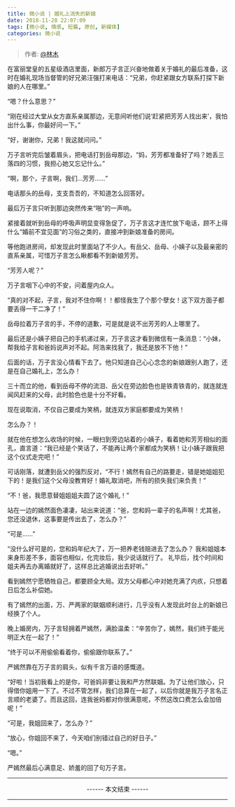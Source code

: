 ```yaml
---
title: 微小说 | 婚礼上消失的新娘
date: 2018-11-28 22:07:09
tags: [微小说, 情感, 短篇, 原创, 新媒体]
categories: 微小说
---
```


> 作者: [@林木](http://weibo.com/paigu77) 

在富丽堂皇的五星级酒店里面，新郎万子言正兴奋地做着关于婚礼的最后准备，这时在婚礼现场当督管的好兄弟汪强打来电话：“兄弟，你赶紧跟女方联系打探下新娘的人在哪里。”

“嗯？什么意思？”

“刚在经过大堂从女方直系亲属那边，无意间听他们说‘赶紧把芳芳人找出来’，我怕出什么事，你最好问一下。”

“好，谢谢你，兄弟！我这就问问。”

万子言听完后皱着眉头，把电话打到岳母那边，“妈，芳芳都准备好了吗？她丢三落四的习惯，我担心她又忘记什么。”

“啊，那个，子言啊，我们…芳芳……”

电话那头的岳母，支支吾吾的，不知道怎么回答好。

最后万子言只听到那边突然传来“啪”的一声响。

紧接着就听到岳母的呼吸声明显变得急促了，万子言这才连忙放下电话，顾不上得什么“婚前不宜见面”的习俗之类的，直接冲到新娘准备的房间。

等他跑进房间，却发现此时里面站了不少人。有岳父、岳母、小姨子以及最亲密的直系亲属，可惜万子言怎么瞅都看不到新娘芳芳。

“芳芳人呢？”

万子言咽下心中的不安，问着屋内众人。

“真的对不起，子言，我对不住你啊！！都怪我生了个那个孽女！这下双方面子都要丢得一干二净了！”

岳母拉着万子言的手，不停的道歉，可是就是说不出芳芳的人上哪里了。

最后还是小姨子把自己的手机递过来，万子言这才看到微信有一条消息：“小妹，帮我给子言和爸妈说声对不起。阿浩来找我了，我还是放不下他！”

后面的话，万子言没心情看下去了。他只知道自己心心念念的新娘跟别人跑了，还是在自己婚礼上，怎么办！

三十而立的他，看到岳母不停的流泪、岳父在旁边脸色也是铁青铁青的，就连就连闻风赶来的父母，此时脸色也是十分不好看。

现在说取消，不仅自己要成为笑柄，就连双方家庭都要成为笑柄！

怎么办？！

就在他在想怎么收场的时候，一眼扫到旁边站着的小姨子，看着她和芳芳相似的面孔，直言道：“我已经是个笑话了，不能再让两个家都成为笑柄！让小姨子跟我把这个仪式走完吧！”

可话刚落，就遭到岳父的强烈反对，“不行！嫣然有自己的路要走，错是她姐姐犯下的！是我们这个父母没教育好！婚礼取消吧，所有的损失我们来负责！”

“不！爸，我愿意替姐姐姐夫圆了这个婚礼！”

站在一边的嫣然面色凄凄，站出来说道：“爸，您和妈一辈子的名声啊！尤其爸，您还没退休，这事要是传出去了，怎么办？”

“可是……”

“没什么好可是的，您和妈年纪大了，万一把养老钱赔进去了怎么办？ 我和姐姐本来身形差不多，面容也相似，化完妆后，我少说话就行了。 礼毕后，找个时间和姐夫再去办离婚就好了，这样总比逃婚说出去好听。”

看到嫣然宁愿牺牲自己，都要顾全大局。双方父母都心中对她充满了内疚，只想着日后怎么补偿她。

有了嫣然的出面，万、严两家的联姻顺利进行，几乎没有人发现此时台上的新娘已经换了个人。

晚上婚房内，万子言轻拥着严嫣然，满脸温柔：“辛苦你了，嫣然，我们终于能光明正大在一起了！”

“终于可以不用偷偷看着你，偷偷跟你联系了。”

严嫣然靠在万子言的肩头，似有千言万语的感慨道。

“好啦！当初我看上的是你，可爸妈非要让我和严方然联姻。为了让他们放心，只得借你姐用一下了。不过不管怎样，我们总算在一起了，以后你就是我万子言名正言顺的老婆了。而且这回，连我爸妈都对你很满意呢，不然这改口费怎么会加倍呢！”

“可是，我姐回来了，怎么办？”

“放心，你姐回不来了，今天咱们别错过自己的好日子。”

“嗯。”

严嫣然最后心满意足、娇羞的回了句万子言。

---

<center> ------ 本文结束 ------ </center>

---
